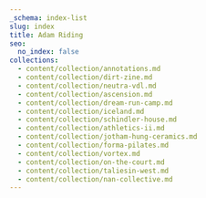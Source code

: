 ```yaml
---
_schema: index-list
slug: index
title: Adam Riding
seo:
  no_index: false
collections:
  - content/collection/annotations.md
  - content/collection/dirt-zine.md
  - content/collection/neutra-vdl.md
  - content/collection/ascension.md
  - content/collection/dream-run-camp.md
  - content/collection/iceland.md
  - content/collection/schindler-house.md
  - content/collection/athletics-ii.md
  - content/collection/jotham-hung-ceramics.md
  - content/collection/forma-pilates.md
  - content/collection/vortex.md
  - content/collection/on-the-court.md
  - content/collection/taliesin-west.md
  - content/collection/nan-collective.md
---
```

